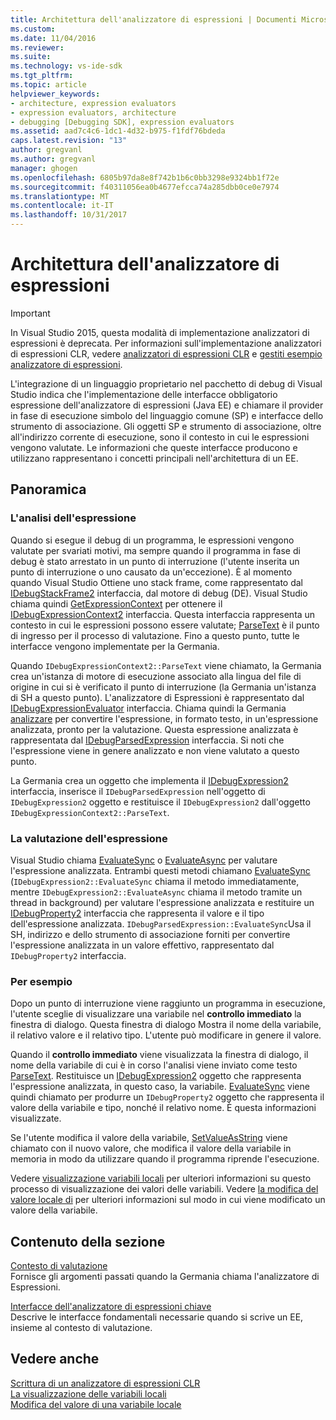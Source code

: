 ```yaml
---
title: Architettura dell'analizzatore di espressioni | Documenti Microsoft
ms.custom: 
ms.date: 11/04/2016
ms.reviewer: 
ms.suite: 
ms.technology: vs-ide-sdk
ms.tgt_pltfrm: 
ms.topic: article
helpviewer_keywords:
- architecture, expression evaluators
- expression evaluators, architecture
- debugging [Debugging SDK], expression evaluators
ms.assetid: aad7c4c6-1dc1-4d32-b975-f1fdf76bdeda
caps.latest.revision: "13"
author: gregvanl
ms.author: gregvanl
manager: ghogen
ms.openlocfilehash: 6805b97da8e8f742b1b6c0bb3298e9324bb1f72e
ms.sourcegitcommit: f40311056ea0b4677efcca74a285dbb0ce0e7974
ms.translationtype: MT
ms.contentlocale: it-IT
ms.lasthandoff: 10/31/2017
---
```

# <a name="expression-evaluator-architecture"></a>Architettura dell'analizzatore di espressioni
> [!IMPORTANT]
>  In Visual Studio 2015, questa modalità di implementazione analizzatori di espressioni è deprecata. Per informazioni sull'implementazione analizzatori di espressioni CLR, vedere [analizzatori di espressioni CLR](https://github.com/Microsoft/ConcordExtensibilitySamples/wiki/CLR-Expression-Evaluators) e [gestiti esempio analizzatore di espressioni](https://github.com/Microsoft/ConcordExtensibilitySamples/wiki/Managed-Expression-Evaluator-Sample).  
  
 L'integrazione di un linguaggio proprietario nel pacchetto di debug di Visual Studio indica che l'implementazione delle interfacce obbligatorio espressione dell'analizzatore di espressioni (Java EE) e chiamare il provider in fase di esecuzione simbolo del linguaggio comune (SP) e interfacce dello strumento di associazione. Gli oggetti SP e strumento di associazione, oltre all'indirizzo corrente di esecuzione, sono il contesto in cui le espressioni vengono valutate. Le informazioni che queste interfacce producono e utilizzano rappresentano i concetti principali nell'architettura di un EE.  
  
## <a name="overview"></a>Panoramica  
  
### <a name="parsing-the-expression"></a>L'analisi dell'espressione  
 Quando si esegue il debug di un programma, le espressioni vengono valutate per svariati motivi, ma sempre quando il programma in fase di debug è stato arrestato in un punto di interruzione (l'utente inserita un punto di interruzione o uno causato da un'eccezione). È al momento quando Visual Studio Ottiene uno stack frame, come rappresentato dal [IDebugStackFrame2](../../extensibility/debugger/reference/idebugstackframe2.md) interfaccia, dal motore di debug (DE). Visual Studio chiama quindi [GetExpressionContext](../../extensibility/debugger/reference/idebugstackframe2-getexpressioncontext.md) per ottenere il [IDebugExpressionContext2](../../extensibility/debugger/reference/idebugexpressioncontext2.md) interfaccia. Questa interfaccia rappresenta un contesto in cui le espressioni possono essere valutate; [ParseText](../../extensibility/debugger/reference/idebugexpressioncontext2-parsetext.md) è il punto di ingresso per il processo di valutazione. Fino a questo punto, tutte le interfacce vengono implementate per la Germania.  
  
 Quando `IDebugExpressionContext2::ParseText` viene chiamato, la Germania crea un'istanza di motore di esecuzione associato alla lingua del file di origine in cui si è verificato il punto di interruzione (la Germania un'istanza di SH a questo punto). L'analizzatore di Espressioni è rappresentato dal [IDebugExpressionEvaluator](../../extensibility/debugger/reference/idebugexpressionevaluator.md) interfaccia. Chiama quindi la Germania [analizzare](../../extensibility/debugger/reference/idebugexpressionevaluator-parse.md) per convertire l'espressione, in formato testo, in un'espressione analizzata, pronto per la valutazione. Questa espressione analizzata è rappresentata dal [IDebugParsedExpression](../../extensibility/debugger/reference/idebugparsedexpression.md) interfaccia. Si noti che l'espressione viene in genere analizzato e non viene valutato a questo punto.  
  
 La Germania crea un oggetto che implementa il [IDebugExpression2](../../extensibility/debugger/reference/idebugexpression2.md) interfaccia, inserisce il `IDebugParsedExpression` nell'oggetto di `IDebugExpression2` oggetto e restituisce il `IDebugExpression2` dall'oggetto `IDebugExpressionContext2::ParseText`.  
  
### <a name="evaluating-the-expression"></a>La valutazione dell'espressione  
 Visual Studio chiama [EvaluateSync](../../extensibility/debugger/reference/idebugexpression2-evaluatesync.md) o [EvaluateAsync](../../extensibility/debugger/reference/idebugexpression2-evaluateasync.md) per valutare l'espressione analizzata. Entrambi questi metodi chiamano [EvaluateSync](../../extensibility/debugger/reference/idebugparsedexpression-evaluatesync.md) (`IDebugExpression2::EvaluateSync` chiama il metodo immediatamente, mentre `IDebugExpression2::EvaluateAsync` chiama il metodo tramite un thread in background) per valutare l'espressione analizzata e restituire un [ IDebugProperty2](../../extensibility/debugger/reference/idebugproperty2.md) interfaccia che rappresenta il valore e il tipo dell'espressione analizzata. `IDebugParsedExpression::EvaluateSync`Usa il SH, indirizzo e dello strumento di associazione forniti per convertire l'espressione analizzata in un valore effettivo, rappresentato dal `IDebugProperty2` interfaccia.  
  
### <a name="for-example"></a>Per esempio  
 Dopo un punto di interruzione viene raggiunto un programma in esecuzione, l'utente sceglie di visualizzare una variabile nel **controllo immediato** la finestra di dialogo. Questa finestra di dialogo Mostra il nome della variabile, il relativo valore e il relativo tipo. L'utente può modificare in genere il valore.  
  
 Quando il **controllo immediato** viene visualizzata la finestra di dialogo, il nome della variabile di cui è in corso l'analisi viene inviato come testo [ParseText](../../extensibility/debugger/reference/idebugexpressioncontext2-parsetext.md). Restituisce un [IDebugExpression2](../../extensibility/debugger/reference/idebugexpression2.md) oggetto che rappresenta l'espressione analizzata, in questo caso, la variabile. [EvaluateSync](../../extensibility/debugger/reference/idebugexpression2-evaluatesync.md) viene quindi chiamato per produrre un `IDebugProperty2` oggetto che rappresenta il valore della variabile e tipo, nonché il relativo nome. È questa informazioni visualizzate.  
  
 Se l'utente modifica il valore della variabile, [SetValueAsString](../../extensibility/debugger/reference/idebugproperty2-setvalueasstring.md) viene chiamato con il nuovo valore, che modifica il valore della variabile in memoria in modo da utilizzare quando il programma riprende l'esecuzione.  
  
 Vedere [visualizzazione variabili locali](../../extensibility/debugger/displaying-locals.md) per ulteriori informazioni su questo processo di visualizzazione dei valori delle variabili. Vedere [la modifica del valore locale di](../../extensibility/debugger/changing-the-value-of-a-local.md) per ulteriori informazioni sul modo in cui viene modificato un valore della variabile.  
  
## <a name="in-this-section"></a>Contenuto della sezione  
 [Contesto di valutazione](../../extensibility/debugger/evaluation-context.md)  
 Fornisce gli argomenti passati quando la Germania chiama l'analizzatore di Espressioni.  
  
 [Interfacce dell'analizzatore di espressioni chiave](../../extensibility/debugger/key-expression-evaluator-interfaces.md)  
 Descrive le interfacce fondamentali necessarie quando si scrive un EE, insieme al contesto di valutazione.  
  
## <a name="see-also"></a>Vedere anche  
 [Scrittura di un analizzatore di espressioni CLR](../../extensibility/debugger/writing-a-common-language-runtime-expression-evaluator.md)   
 [La visualizzazione delle variabili locali](../../extensibility/debugger/displaying-locals.md)   
 [Modifica del valore di una variabile locale](../../extensibility/debugger/changing-the-value-of-a-local.md)